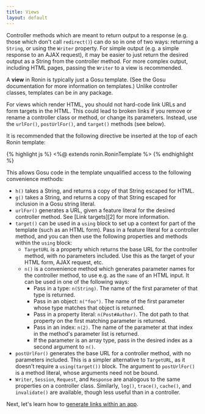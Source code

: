 ```yaml
---
title: Views
layout: default
---
```


Controller methods which are meant to return output to a response (e.g. those which don't call `redirect()`)
can do so in one of two ways: returning a `String`, or using the `Writer` property.  For simple output
(e.g. a simple response to an AJAX request), it may be easier to just return the desired output as a
String from the controller method.  For more complex output, including HTML pages, passing the `Writer`
to a view is recommended.

A **view** in Ronin is typically just a Gosu template. (See the Gosu
documentation for more information on templates.) Unlike controller classes,
templates can be in any package.

For views which render HTML, you should not hard-code link URLs and form
targets in the HTML. This could lead to broken links if you remove or rename a
controller class or method, or change its parameters. Instead, use the
`urlFor()`, `postUrlFor()`, and `target()` methods (see below).

It is recommended that the following directive be inserted at the top of each
Ronin template:

{% highlight js %}
    <%@ extends ronin.RoninTemplate %>
{% endhighlight %}

This allows Gosu code in the template unqualified access to the following
convenience methods:

  * `h()` takes a String, and returns a copy of that String escaped for HTML.
  * `g()` takes a String, and returns a copy of that String escaped for inclusion in a Gosu string literal.
  * `urlFor()` generates a URL, given a feature literal for the desired controller method. See [Link targets][2] for more information.
  * `target()` can be used in a `using` block to set up a context for part of the template (such as an HTML form). Pass in a feature literal for a controller method, and you can then use the following properties and methods within the `using` block:
    * `TargetURL` is a property which returns the base URL for the controller method, with no parameters included. Use this as the target of your HTML form, AJAX request, etc.
    * `n()` is a convenience method which generates parameter names for the controller method, to use e.g. as the `name` of an HTML input. It can be used in one of the following ways:
      * Pass in a type: `n(String)`. The name of the first parameter of that type is returned.
      * Pass in an object: `n("foo")`. The name of the first parameter whose type matches that object is returned.
      * Pass in a property literal: `n(Post#Author)`. The dot path to that property on the first matching parameter is returned.
      * Pass in an index: `n(2)`. The name of the parameter at that index in the method's parameter list is returned.
      * If the parameter is an array type, pass in the desired index as a second argument to `n()`.
  * `postUrlFor()` generates the base URL for a controller method, with no parameters included. This is a simpler alternative to `TargetURL`, as it doesn't require a `using(target())` block. The argument to `postUrlFor()` is a
method literal, whose arguments need not be bound.
  * `Writer`, `Session`, `Request`, and `Response` are analogous to the same properties on a controller class. Similarly, `log()`, `trace()`, `cache()`, and `invalidate()` are available, though less useful than in a controller.

Next, let's learn how to [generate links within an app](Link-Targets.html).
